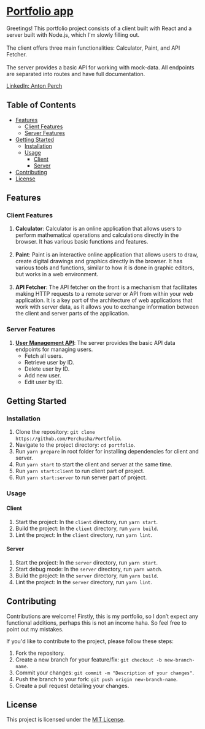 # [Portfolio app](https://perchusha.github.io/Portfolio/)

Greetings! This portfolio project consists of a client built with React and a server built with Node.js, which I'm slowly filling out.
<br><br>
The client offers three main functionalities: Calculator, Paint, and API Fetcher.
<br><br>
The server provides a basic API for working with mock-data. All endpoints are separated into routes and have full documentation.

[LinkedIn: Anton Perch](https://www.linkedin.com/in/anton-perch-768578113/)

## Table of Contents

- [Features](#features)
    - [Client Features](#client-features)
    - [Server Features](#server-features)
- [Getting Started](#getting-started)
    - [Installation](#installation)
    - [Usage](#usage)
      - [Client](#client)
      - [Server](#server)
- [Contributing](#contributing)
- [License](#license)

## Features

### Client Features

1. **Calculator**: Calculator is an online application that allows users to perform mathematical operations and calculations directly in the browser. It has various basic functions and features.
<br><br>
2. **Paint**: Paint is an interactive online application that allows users to draw, create digital drawings and graphics directly in the browser. It has various tools and functions, similar to how it is done in graphic editors, but works in a web environment.
<br><br>
3. **API Fetcher**: The API fetcher on the front is a mechanism that facilitates making HTTP requests to a remote server or API from within your web application. It is a key part of the architecture of web applications that work with server data, as it allows you to exchange information between the client and server parts of the application.

### Server Features

1. [**User Management API**](./server/API.md): The server provides the basic API data endpoints for managing users. 
    - Fetch all users.
    - Retrieve user by ID.
    - Delete user by ID.
    - Add new user.
    - Edit user by ID.

## Getting Started

### Installation

1. Clone the repository: `git clone https://github.com/Perchusha/Portfolio`.
2. Navigate to the project directory: `cd portfolio`.
3. Run `yarn prepare` in root folder for installing dependencies for client and server.
4. Run `yarn start` to start the client and server at the same time.
5. Run `yarn start:client` to run client part of project.
6. Run `yarn start:server` to run server part of project.

### Usage

#### Client

1. Start the project: In the `client` directory, run `yarn start`.
2. Build the project: In the `client` directory, run `yarn build`.
3. Lint the project: In the `client` directory, run `yarn lint`.

#### Server

1. Start the project: In the `server` directory, run `yarn start`.
2. Start debug mode: In the `server` directory, run `yarn watch`.
3. Build the project: In the `server` directory, run `yarn build`.
4. Lint the project: In the `server` directory, run `yarn lint`.

## Contributing

Contributions are welcome! Firstly, this is my portfolio, so I don’t expect any functional additions, perhaps this is not an income haha. So feel free to point out my mistakes.

If you'd like to contribute to the project, please follow these steps:

1. Fork the repository.
2. Create a new branch for your feature/fix: `git checkout -b new-branch-name`.
3. Commit your changes: `git commit -m "Description of your changes"`.
4. Push the branch to your fork: `git push origin new-branch-name`.
5. Create a pull request detailing your changes.

## License

This project is licensed under the [MIT License](license.txt).
